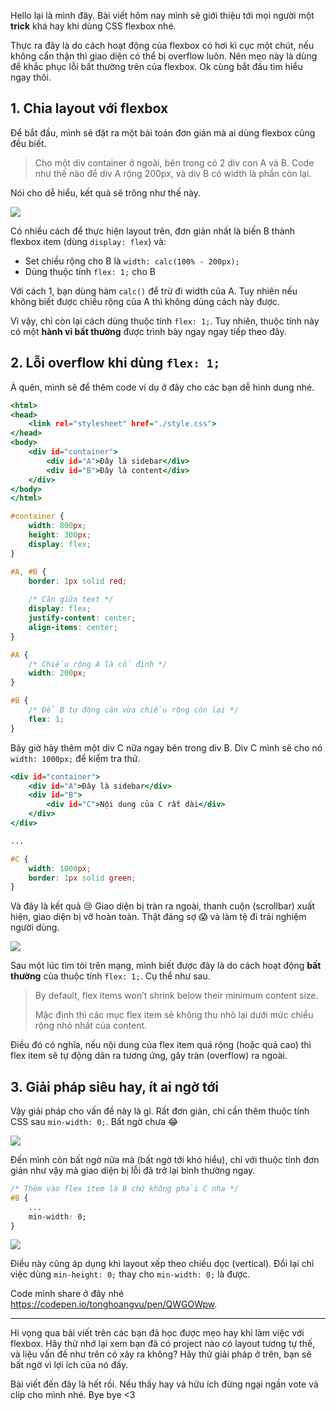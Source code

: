 Hello lại là mình đây. Bài viết hôm nay mình sẽ giới thiệu tới mọi người một **trick** khá hay khi dùng CSS flexbox nhé.

Thực ra đây là do cách hoạt động của flexbox có hơi kì cục một chút, nếu không cẩn thận thì giao diện có thể bị overflow luôn. Nên mẹo này là dùng để khắc phục lỗi bất thường trên của flexbox. Ok cùng bắt đầu tìm hiểu ngay thôi.

## 1. Chia layout với flexbox

Để bắt đầu, mình sẽ đặt ra một bài toán đơn giản mà ai dùng flexbox cũng đều biết.

> Cho một div container ở ngoài, bên trong có 2 div con A và B. Code như thế nào để div A rộng 200px, và div B có width là phần còn lại.

Nói cho dễ hiểu, kết quả sẽ trông như thế này.

![](https://images.viblo.asia/8c9e757f-4fc6-4956-a07a-35beaaa41836.png)

Có nhiều cách để thực hiện layout trên, đơn giản nhất là biến B thành flexbox item (dùng `display: flex`) và:

* Set chiều rộng cho B là `width: calc(100% - 200px);`
* Dùng thuộc tính `flex: 1;` cho B

Với cách 1, bạn dùng hàm `calc()` để trừ đi width của A. Tuy nhiên nếu không biết được chiều rộng của A thì không dùng cách này được.

Vì vậy, chỉ còn lại cách dùng thuộc tính `flex: 1;`. Tuy nhiên, thuộc tính này có một **hành vi bất thường** được trình bày ngay ngay tiếp theo đây.

## 2. Lỗi overflow khi dùng `flex: 1;`

À quên, mình sẽ để thêm code ví dụ ở đây cho các bạn dễ hình dung nhé.

```index.html
<html>
<head>
    <link rel="stylesheet" href="./style.css">
</head>
<body>
    <div id="container">
        <div id="A">Đây là sidebar</div>
        <div id="B">Đây là content</div>
    </div>
</body>
</html>
```

```style.css
#container {
    width: 800px;
    height: 300px;
    display: flex;
}

#A, #B {
    border: 1px solid red;
    
    /* Căn giữa text */
    display: flex;
    justify-content: center;
    align-items: center;
}

#A {
    /* Chiều rộng A là cố định */
    width: 200px;
}

#B {
    /* Để B tự động căn vừa chiều rộng còn lại */
    flex: 1;
}
```

Bây giờ hãy thêm một div C nữa ngay bên trong div B. Div C mình sẽ cho nó `width: 1000px;` để kiểm tra thử.

```index.html
<div id="container">
    <div id="A">Đây là sidebar</div>
    <div id="B">
        <div id="C">Nội dung của C rất dài</div>
    </div>
</div>
```

```style.css
...

#C {
    width: 1000px;
    border: 1px solid green;
}
```

Và đây là kết quả :cry: Giao diện bị tràn ra ngoài, thanh cuộn (scrollbar) xuất hiện, giao diện bị vỡ hoàn toàn. Thật đáng sợ :scream: và làm tệ đi trải nghiệm người dùng.

![](https://images.viblo.asia/9af22062-7d58-4394-8913-1b44e4e4808a.png)

Sau một lúc tìm tòi trên mạng, mình biết được đây là do cách hoạt động **bất thường** của thuộc tính `flex: 1;`. Cụ thể như sau.

> By default, flex items won’t shrink below their minimum content size.
>
> Mặc định thì các mục flex item sẽ không thu nhỏ lại dưới mức chiều rộng nhỏ nhất của content.

Điều đó có nghĩa, nếu nội dung của flex item quá rộng (hoặc quá cao) thì flex item sẽ tự động dãn ra tương ứng, gây tràn (overflow) ra ngoài.

## 3. Giải pháp siêu hay, ít ai ngờ tới

Vậy giải pháp cho vấn đề này là gì. Rất đơn giản, chỉ cần thêm thuộc tính CSS sau `min-width: 0;`. Bất ngờ chưa :joy:

![](https://memegenerator.net/img/instances/81573525.jpg)

Đến mình còn bất ngờ nữa mà (bất ngờ tới khó hiểu), chỉ với thuộc tính đơn giản như vậy mà giao diện bị lỗi đã trở lại bình thường ngay.

```style.css
/* Thêm vào flex item là B chứ không phải C nha */
#B {
    ...
    min-width: 0;
}
```

![](https://images.viblo.asia/05d170c2-03ef-4bcf-a7a8-8503812b0e4c.png)

Điều này cũng áp dụng khi layout xếp theo chiều dọc (vertical). Đổi lại chỉ việc dùng `min-height: 0;` thay cho `min-width: 0;` là được.

Code mình share ở đây nhé https://codepen.io/tonghoangvu/pen/QWGOWpw.

---

Hi vọng qua bài viết trên các bạn đã học được mẹo hay khi làm việc với flexbox. Hãy thử nhớ lại xem bạn đã có project nào có layout tương tự thế, và liệu vấn đề như trên có xảy ra không? Hãy thử giải pháp ở trên, bạn sẽ bất ngờ vì lợi ích của nó đấy.

Bài viết đến đây là hết rồi. Nếu thấy hay và hữu ích đừng ngại ngần vote và clip cho mình nhé. Bye bye <3